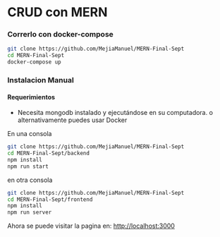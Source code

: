 # CRUD con MERN

### Correrlo con docker-compose

```bash
git clone https://github.com/MejiaManuel/MERN-Final-Sept
cd MERN-Final-Sept
docker-compose up
```

### Instalacion Manual

#### Requerimientos

* Necesita mongodb instalado y ejecutándose en su computadora. o alternativamente puedes usar Docker

En una consola

```bash
git clone https://github.com/MejiaManuel/MERN-Final-Sept
cd MERN-Final-Sept/backend
npm install
npm run start 
```

en otra consola


```bash
git clone https://github.com/MejiaManuel/MERN-Final-Sept
cd MERN-Final-Sept/frontend
npm install
npm run server
```


Ahora se puede visitar la pagina en: <a target="_blank" href="http://localhost:3000">http://localhost:3000</a>

